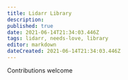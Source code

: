 ```yaml
---
title: Lidarr Library
description: 
published: true
date: 2021-06-14T21:34:03.446Z
tags: lidarr, needs-love, library
editor: markdown
dateCreated: 2021-06-14T21:34:03.446Z
---
```


Contributions welcome